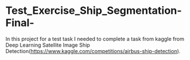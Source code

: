 # Test_Exercise_Ship_Segmentation-Final-
In this project for a test task I needed to complete a task from kaggle from Deep Learning Satellite Image Ship Detection(https://www.kaggle.com/competitions/airbus-ship-detection).
